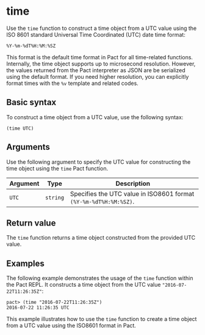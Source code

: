 # time

Use the `time` function to construct a time object from a UTC value using the ISO 8601 standard Universal Time Coordinated (UTC) date time format: 

```text
%Y-%m-%dT%H:%M:%SZ
```

This format is the default time format in Pact for all time-related functions.
Internally, the time object supports up to microsecond resolution.
However, the values returned from the Pact interpreter as JSON are be serialized using the default format. 
If you need higher resolution, you can explicitly format times with the `%v` template and related codes.

## Basic syntax

To construct a time object from a UTC value, use the following syntax:

```pact
(time UTC)
```

## Arguments

Use the following argument to specify the UTC value for constructing the time object using the `time` Pact function.

| Argument | Type | Description |
| --- | --- | --- |
| `UTC` | `string` | Specifies the UTC value in ISO8601 format `(%Y-%m-%dT%H:%M:%SZ)`. |

## Return value

The `time` function returns a time object constructed from the provided UTC value.

## Examples

The following example demonstrates the usage of the `time` function within the Pact REPL. It constructs a time object from the UTC value `"2016-07-22T11:26:35Z"`:

```pact
pact> (time "2016-07-22T11:26:35Z")
2016-07-22 11:26:35 UTC
```

This example illustrates how to use the `time` function to create a time object from a UTC value using the ISO8601 format in Pact.
